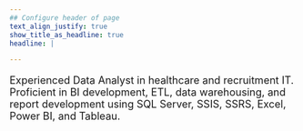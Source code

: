 ```yaml
---
## Configure header of page
text_align_justify: true
show_title_as_headline: true
headline: |

---
```


<!-- this is a subheadline -->
<p style="font-size: 18px"> Experienced Data Analyst in healthcare and recruitment IT. Proficient in BI development, ETL, data warehousing, and report development using SQL Server, SSIS, SSRS, Excel, Power BI, and Tableau. </p>